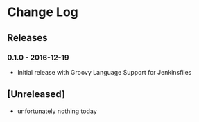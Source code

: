 # Change Log

## Releases

### 0.1.0 - 2016-12-19
- Initial release with Groovy Language Support for Jenkinsfiles

## [Unreleased]
- unfortunately nothing today
